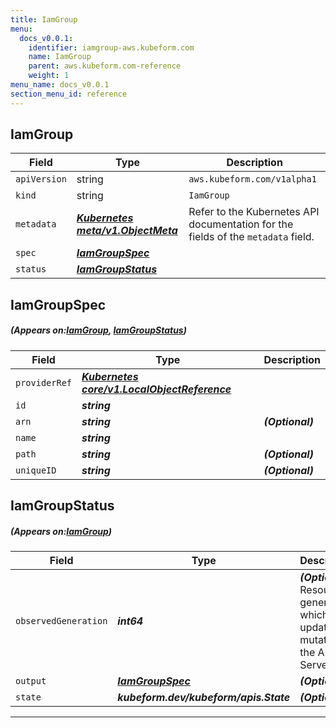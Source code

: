 ```yaml
---
title: IamGroup
menu:
  docs_v0.0.1:
    identifier: iamgroup-aws.kubeform.com
    name: IamGroup
    parent: aws.kubeform.com-reference
    weight: 1
menu_name: docs_v0.0.1
section_menu_id: reference
---
```


## IamGroup
| Field | Type | Description |
| ------ | ----- | ----------- |
| `apiVersion` | string | `aws.kubeform.com/v1alpha1` |
|    `kind` | string | `IamGroup` |
| `metadata` | ***[Kubernetes meta/v1.ObjectMeta](https://kubernetes.io/docs/reference/generated/kubernetes-api/v1.13/#objectmeta-v1-meta)***|Refer to the Kubernetes API documentation for the fields of the `metadata` field.|
| `spec` | ***[IamGroupSpec](#IamGroupSpec)***||
| `status` | ***[IamGroupStatus](#IamGroupStatus)***||
## IamGroupSpec
##### (Appears on:[IamGroup](#IamGroup), [IamGroupStatus](#IamGroupStatus))
| Field | Type | Description |
| ------ | ----- | ----------- |
| `providerRef` | ***[Kubernetes core/v1.LocalObjectReference](https://kubernetes.io/docs/reference/generated/kubernetes-api/v1.13/#localobjectreference-v1-core)***||
| `id` | ***string***||
| `arn` | ***string***| ***(Optional)*** |
| `name` | ***string***||
| `path` | ***string***| ***(Optional)*** |
| `uniqueID` | ***string***| ***(Optional)*** |
## IamGroupStatus
##### (Appears on:[IamGroup](#IamGroup))
| Field | Type | Description |
| ------ | ----- | ----------- |
| `observedGeneration` | ***int64***| ***(Optional)*** Resource generation, which is updated on mutation by the API Server.|
| `output` | ***[IamGroupSpec](#IamGroupSpec)***| ***(Optional)*** |
| `state` | ***kubeform.dev/kubeform/apis.State***| ***(Optional)*** |
---
